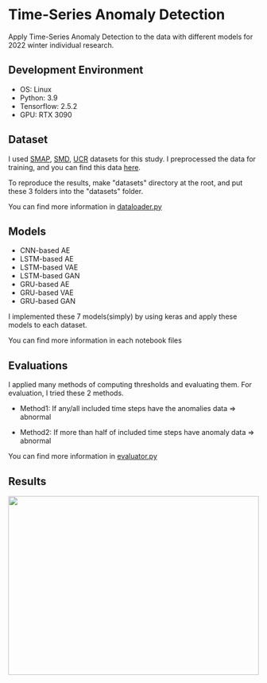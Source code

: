 # Time-Series Anomaly Detection 
Apply Time-Series Anomaly Detection to the data with different models for 2022 winter individual research.

## Development Environment
* OS: Linux
* Python: 3.9
* Tensorflow: 2.5.2
* GPU: RTX 3090

## Dataset
I used [SMAP](https://smap.jpl.nasa.gov/data/), [SMD](https://github.com/NetManAIOps/OmniAnomaly), [UCR](https://www.cs.ucr.edu/~eamonn/time_series_data_2018/) datasets for this study. 
I preprocessed the data for training, and you can find this data [here](https://drive.google.com/drive/folders/1k08NWe6zHolSHR6a5LzLFMHzR6T7BKlb?usp=sharing).

To reproduce the results, make "datasets" directory at the root, and put these 3 folders into the "datasets" folder.

You can find more information in [dataloader.py](https://github.com/chlehdwon/Timeseries_Anomaly_Detection/blob/main/dataloader.py)

## Models
* CNN-based AE
* LSTM-based AE
* LSTM-based VAE
* LSTM-based GAN
* GRU-based AE
* GRU-based VAE
* GRU-based GAN

I implemented these 7 models(simply) by using keras and apply these models to each dataset.

You can find more information in each notebook files

## Evaluations
I applied many methods of computing thresholds and evaluating them. 
For evaluation, I tried these 2 methods.

* Method1: If any/all included time steps have the anomalies data => abnormal

* Method2: If more than half of included time steps have anomaly data => abnormal

You can find more information in [evaluator.py](https://github.com/chlehdwon/Timeseries_Anomaly_Detection/blob/main/evaluator.py)

## Results
<img src="https://user-images.githubusercontent.com/68576681/227614971-d2f3cee1-22d7-4bb2-ae30-fd2cfcddeb35.png" width="100%" height="360">

